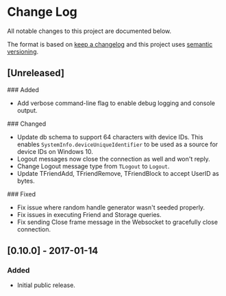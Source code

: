 # Change Log
All notable changes to this project are documented below.

The format is based on [keep a changelog](http://keepachangelog.com/) and this project uses [semantic versioning](http://semver.org/).

## [Unreleased]

### Added

- Add verbose command-line flag to enable debug logging and console output.

### Changed
- Update db schema to support 64 characters with device IDs. This enables `SystemInfo.deviceUniqueIdentifier` to be used as a source for device IDs on Windows 10.
- Logout messages now close the connection as well and won't reply.
- Change Logout message type from `TLogout` to `Logout`.
- Update TFriendAdd, TFriendRemove, TFriendBlock to accept UserID as bytes.

### Fixed

- Fix issue where random handle generator wasn't seeded properly.
- Fix issues in executing Friend and Storage queries.
- Fix sending Close frame message in the Websocket to gracefully close connection.

## [0.10.0] - 2017-01-14
### Added
- Initial public release.
